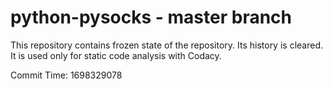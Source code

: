 # python-pysocks - master branch

This repository contains frozen state of the repository.
Its history is cleared. It is used only for static code
analysis with Codacy.

Commit Time: 1698329078